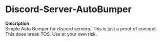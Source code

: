 # Discord-Server-AutoBumper

<b>Discription:</b>  
Simple Auto Bumper for discord servers. This is just a proof of concept. This does break TOS. Use at your own risk.  
